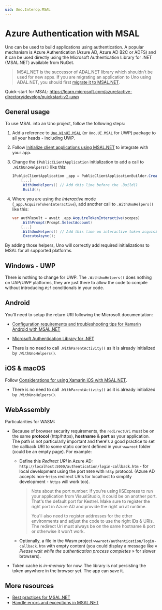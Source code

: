 ```yaml
---
uid: Uno.Interop.MSAL
---
```


# Azure Authentication with MSAL

Uno can be used to build applications using authentication. A popular mechanism is Azure Authentication (Azure AD, Azure AD B2C or ADFS) and it can be used directly using the Microsoft Authentication Library for .NET (MSAL.NET) available from NuGet.

> MSAL.NET is the successor of ADAL.NET library which shouldn't be used for new apps. If you are migrating an application to Uno using ADAL.NET, you should first [migrate it to MSAL.NET](https://learn.microsoft.com/azure/active-directory/develop/msal-net-migration).

Quick-start for MSAL: https://learn.microsoft.com/azure/active-directory/develop/quickstart-v2-uwp

## General usage

To use MSAL into an Uno project, follow the following steps:

1. Add a reference to [`Uno.WinUI.MSAL`](https://www.nuget.org/packages/Uno.UI.MSAL) (or `Uno.UI.MSAL` for UWP) package to all your heads - including UWP.

2. Follow [Initialize client applications using MSAL.NET](https://learn.microsoft.com/azure/active-directory/develop/msal-net-initializing-client-applications) to integrate with your app.

3. Change the `IPublicCLientApplication` initialization to add a call to `.WithUnoHelpers()` like this:

   ``` csharp
   IPublicClientApplication _app = PublicClientApplicationBuilder.Create(clientId)
       [...]
       .WithUnoHelpers() // Add this line before the .Build()
       .Build();
   ```

4. Where you are using the *Interactive* mode (`_app.AcquireTokenInteractive`), add another call to `.WithUnoHelpers()` like this:

   ``` csharp
   var authResult = await _app.AcquireTokenInteractive(scopes)
       .WithPrompt(Prompt.SelectAccount)
       [...]
       .WithUnoHelpers() // Add this line on interactive token acquisition flow
       .ExecuteAsync();
   ```

By adding those helpers, Uno will correctly add required initializations to MSAL for all supported platforms.

## Windows - UWP

There is nothing to change for UWP. The `.WithUnoHelpers()` does nothing on UAP/UWP platforms, they are just there to allow the code to compile without introducing `#if` conditionals in your code.

## Android

You'll need to setup the return URI following the Microsoft documentation:

* [Configuration requirements and troubleshooting tips for Xamarin Android with MSAL.NET](https://learn.microsoft.com/entra/identity-platform/msal-net-xamarin-android-considerations)

* [Microsoft Authentication Library for .NET](https://learn.microsoft.com/entra/msal/dotnet/)

* There is no need to call `.WithParentActivity()` as it is already initialized by `.WithUnoHelpers()`.

## iOS & macOS

Follow [Considerations for using Xamarin iOS with MSAL.NET](https://learn.microsoft.com/entra/identity-platform/msal-net-xamarin-ios-considerations).

* There is no need to call `.WithParentActivity()` as it is already initialized by `.WithUnoHelpers()`.

## WebAssembly

Particularities for WASM:

* Because of browser security requirements, the `redirectUri` must be on the same **protocol** (http/https), **hostname** & **port** as your application. The path is not particularly important and there's a good practice to set the callback URI to some static content defined in your `wwwroot` folder (could be an empty page). For example:

  * Define this *Redirect URI* in Azure AD: `http://localhost:5000/authentication/login-callback.htm` - for local development using the port  `5000` with `http` protocol. (Azure AD accepts non-`https` redirect URIs for localhost to simplify development - `https` will work too).

    > Note about the port number: If you're using IISExpress to run your application from VisualStudio, it could be on another port. That's the default port for Kestrel. Make sure to register the right port in Azure AD and provide the right uri at runtime.
    >
    > You'll also need to register addresses for the other environments and adjust the code to use the right IDs & URIs. The redirect Uri must always be on the same hostname & port or otherwise it won't work.

  * Optionally, a file in the Wasm project `wwwroot/authentication/login-callback.htm` with empty content (you could display a message like « *Please wait while the authentication process completes* » for slower browsers).

* Token cache is *in-memory* for now­. The library is not persisting the token anywhere in the browser yet. The app can save it.

## More resources

* [Best practices for MSAL.NET](https://learn.microsoft.com/entra/msal/dotnet/getting-started/best-practices)
* [Handle errors and exceptions in MSAL.NET](https://learn.microsoft.com/entra/msal/dotnet/advanced/exceptions/msal-error-handling)

